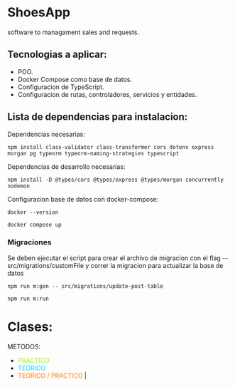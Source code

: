 # ShoesApp

software to managament sales and requests.

## Tecnologias a aplicar:

- POO.
- Docker Compose como base de datos.
- Configuracion de TypeScript.
- Configuracion de rutas, controladores, servicios y entidades.

## Lista de dependencias para instalacion:

Dependencias necesarias:

```
npm install class-validator class-transformer cors dotenv express morgan pg typeorm typeorm-naming-strategies typescript
```

Dependencias de desarrollo necesarias:

```
npm install -D @types/cors @types/express @types/morgan concurrently nodemon
```


Configuracion base de datos con docker-compose:

```
docker --version
``` 

``` 
docker compose up
```
### Migraciones

Se deben ejecutar el script para crear el archivo de migracion con el flag -- src/migrations/customFile y correr la migracion para actualizar la base de datos


``` 
npm run m:gen -- src/migrations/update-post-table

npm run m:run
```


# Clases:

METODOS:

- <span style="color: #94fc03">PRACTICO</span>
- <span style="color: #03d7fc">TEORICO</span>
- <span style="color: #fc7b03">TEORICO / PRACTICO</span>
                        |